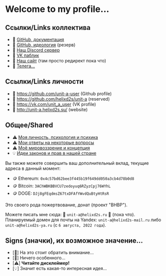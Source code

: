 # Welcome to my profile...

## Ссылки/Links коллектива

  - 👑 [GitHub, документация](https://github.com/helixd2s/about)
  - 🥀 [GitHub, идеология](https://github.com/helixd2s/core) (резерв)
  - 🥀 [Наш Discord сервер](https://discord.gg/v7swDye99z) 
  - 🥀 [VK паблик](https://vk.com/helixd2s)
  - 🥀 [Наш сайт](http://about.helixd2s.su/) (там просто редирект пока что)
  - 🥂 [Телега...](https://t.me/helixd2s)


## Ссылки/Links личности

  - 🥀 https://github.com/unit-a-user (Github profile)
  - 🥀 https://github.com/helixd2s/unit-a (reserved)
  - 🥀 https://vk.com/unit_a_user (VK profile)
  - 🥀 http://unit-a.helixd2s.su/ (website)


## Общее/Shared

  - ⚠️ [Моя личность, психология и психика](https://github.com/helixd2s/unit-a/blob/main/docs/unit-a/personal.md)
  - ⚠️ [Мои ответы на некоторые вопросы](https://github.com/helixd2s/unit-a/blob/main/docs/unit-a/interview.md)
  - ⚠️ [Моё мировоззрение и концепция](https://github.com/helixd2s/unit-a/blob/main/docs/unit-a/core.md)
  - 💡 [Идеи законов и прав в нашей стране](https://github.com/helixd2s/about/blob/main/docs/government/russian-zakon.md)

  Вы также можете совершить ваш дополнительный вклад, текущие адреса в данный момент: 

  - 🪙 Ethereum: `0x4c57bd62bee3f445b19f649dd050a3cb4d78b0d8`
  - 🪙 Bitcoin: `3AChWBKBBVCU7zedoyuq6RZyzCpj76WYhL`
  - 🪙 DOGE: `DJj8gFEqdmsZ67txDFAfYWvdQuBtyHtRsR`

  Это своего рода пожертвование, донат (проект "BHBP").

  Можете писать мне сюда: 👑 `unit-a@helixd2s.ru` 👑 (пока что).<br/>
  Планируемый домен для почты на Yandex: `unit-a@helixd2s-mail.ru` либо `unit-a@helixd2s-ya.ru` (с `6 августа, 2022 года`).<br/>


## Signs (значки), их возможное значение...

  - [👑] На это стоит обратить внимание...
  - [🥀] Ничего особенного... 
  - [⚠️] **Читайте дисклеймер!**
  - [💡] Значит есть какая-то интересная идея...
